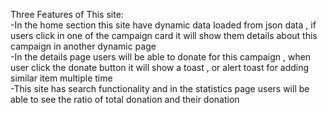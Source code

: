 Three Features of This site: <br>
-In the home section this site have dynamic data loaded from json data , if users click in one of the campaign card it will show them details about this campaign in another dynamic page <br>
-In the details page users will be able to donate for this campaign , when user click the donate button it will show a toast , or alert toast for adding similar item multiple time <br>
-This site has search functionality and in the statistics page users will be able to see the ratio of total donation and their donation
